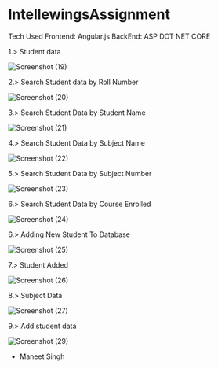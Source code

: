 # IntellewingsAssignment
Tech Used
Frontend: Angular.js
BackEnd: ASP DOT NET CORE

1.> Student data

![Screenshot (19)](https://user-images.githubusercontent.com/79306181/206937452-bc82eed1-4b44-400a-aded-882ed0a4881b.png)

2.> Search Student data by Roll Number

![Screenshot (20)](https://user-images.githubusercontent.com/79306181/206937511-14a6746d-ce03-4c14-85ca-7fe2cb40501d.png)

3.> Search Student Data by Student Name

![Screenshot (21)](https://user-images.githubusercontent.com/79306181/206937636-d7e6acf6-a53e-49ed-90f8-a378cec959fe.png)

4.> Search Student Data by Subject Name

![Screenshot (22)](https://user-images.githubusercontent.com/79306181/206937722-ed8f2ab7-3cd5-49f9-8287-5d2fcfbaefee.png)

5.> Search Student Data by Subject Number

![Screenshot (23)](https://user-images.githubusercontent.com/79306181/206937749-b4b5492b-62e9-412c-971a-0889f20a56cd.png)

6.> Search Student Data by Course Enrolled

![Screenshot (24)](https://user-images.githubusercontent.com/79306181/206937774-7efc6909-98ef-45f2-bfef-ab902c043e62.png)

6.> Adding New Student To Database  

![Screenshot (25)](https://user-images.githubusercontent.com/79306181/206937836-523222dd-9aa2-488e-9b94-88e8c392ca27.png)

7.> Student Added 

![Screenshot (26)](https://user-images.githubusercontent.com/79306181/206937901-3aed691f-e41c-494e-8f1c-441db5cc7293.png)

8.> Subject Data

![Screenshot (27)](https://user-images.githubusercontent.com/79306181/206937991-58be3188-3abf-4623-ac10-e3145a10531b.png)

9.> Add student data

![Screenshot (29)](https://user-images.githubusercontent.com/79306181/206938144-f036cd54-1684-44d4-9c7c-de0f13db48ee.png)


 - Maneet Singh
